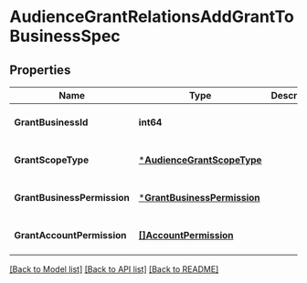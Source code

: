 # AudienceGrantRelationsAddGrantToBusinessSpec

## Properties
Name | Type | Description | Notes
------------ | ------------- | ------------- | -------------
**GrantBusinessId** | **int64** |  | [optional] [default to null]
**GrantScopeType** | [***AudienceGrantScopeType**](AudienceGrantScopeType.md) |  | [optional] [default to null]
**GrantBusinessPermission** | [***GrantBusinessPermission**](grant_business_permission.md) |  | [optional] [default to null]
**GrantAccountPermission** | [**[]AccountPermission**](account_permission.md) |  | [optional] [default to null]

[[Back to Model list]](../README.md#documentation-for-models) [[Back to API list]](../README.md#documentation-for-api-endpoints) [[Back to README]](../README.md)


